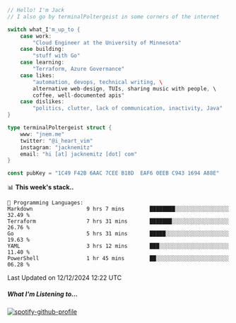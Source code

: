 ```go
// Hello! I'm Jack
// I also go by terminalPoltergeist in some corners of the internet

switch what_I'm_up_to {
    case work:
        "Cloud Engineer at the University of Minnesota"
    case building:
        "stuff with Go"
    case learning:
        "Terraform, Azure Governance"
    case likes:
        "automation, devops, technical writing, \
        alternative web-design, TUIs, sharing music with people, \
        coffee, well-documented apis"
    case dislikes:
        "politics, clutter, lack of communication, inactivity, Java"
}

type terminalPoltergeist struct {
    www: "jnem.me"
    twitter: "@i_heart_vim"
    instagram: "jacknemitz"
    email: "hi [at] jacknemitz [dot] com"
}

const pubKey = "1C49 F42B 6AAC 7CEE B18D  EAF6 0EEB C943 1694 A88E"
```

<!--START_SECTION:waka-->
📊 **This week's stack..** 

```text
💬 Programming Languages: 
Markdown                 9 hrs 7 mins        ████████░░░░░░░░░░░░░░░░░   32.49 % 
Terraform                7 hrs 31 mins       ███████░░░░░░░░░░░░░░░░░░   26.76 % 
Go                       5 hrs 31 mins       █████░░░░░░░░░░░░░░░░░░░░   19.63 % 
YAML                     3 hrs 12 mins       ███░░░░░░░░░░░░░░░░░░░░░░   11.40 % 
PowerShell               1 hr 45 mins        ██░░░░░░░░░░░░░░░░░░░░░░░   06.28 % 
```


 Last Updated on 12/12/2024 12:22 UTC
<!--END_SECTION:waka-->

##### What I'm Listening to...

[![spotify-github-profile](https://jnem.me/listening-item?maxAge=2592000)](https://jnem.me/listening)
